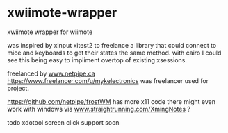 # xwiimote-wrapper
xwiimote wrapper for wiimote

was inspired by xinput xitest2 to freelance a library that could connect to mice and keyboards to get their states the same method. with cairo I could see this being easy to impliment overtop of existing xsessions.

freelanced by www.netpipe.ca
https://www.freelancer.com/u/mykelectronics was freelancer used for project.


https://github.com/netpipe/frostWM has more x11 code there
might even work with windows via www.straightrunning.com/XmingNotes ?

todo
xdotool screen click support soon
